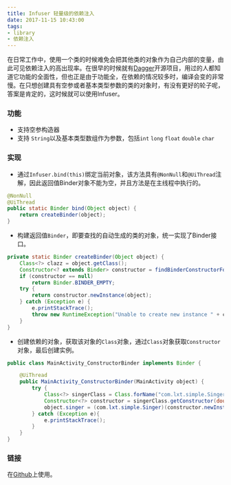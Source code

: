 ```yaml
---
title: Infuser 轻量级的依赖注入
date: 2017-11-15 10:43:00
tags:
- library
- 依赖注入
---
```

在日常工作中，使用一个类的时候难免会把其他类的对象作为自己内部的变量，由此可见依赖注入的高出现率。在很早的时候就有[Dagger](https://github.com/google/dagger)开源项目，用过的人都知道它功能的全面性，但也正是由于功能全，在依赖的情况较多时，编译会变的非常慢。在只想创建具有空参或者基本类型参数的类的对象时，有没有更好的轮子呢，答案是肯定的，这时候就可以使用Infuser。
### 功能
- 支持空参构造器
- 支持 `String`以及基本类型数组作为参数，包括`int` `long` `float` `double` `char`
<!-- more -->

### 实现
* 通过`Infuser.bind(this)`绑定当前对象，该方法具有`@NonNull`和`@UiThread`注解，因此返回值Binder对象不能为空，并且方法是在主线程中执行的。
```java
@NonNull
@UiThread
public static Binder bind(Object object) {
    return createBinder(object);
}
```
* 构建返回值`Binder`，即要查找的自动生成的类的对象，统一实现了Binder接口。
```java
private static Binder createBinder(Object object) {
    Class<?> clazz = object.getClass();
    Constructor<? extends Binder> constructor = findBinderConstructorForClass(clazz);
    if (constructor == null)
        return Binder.BINDER_EMPTY;
    try {
        return constructor.newInstance(object);
    } catch (Exception e) {
        e.printStackTrace();
        throw new RuntimeException("Unable to create new instance " + constructor, e);
    }
}
```
* 创建依赖的对象，获取该对象的`Class`对象，通过`Class`对象获取`Constructor`对象，最后创建实例。
```java
public class MainActivity_ConstructorBinder implements Binder {

    @UiThread
    public MainActivity_ConstructorBinder(MainActivity object) {
        try {
        	Class<?> singerClass = Class.forName("com.lxt.simple.Singer");
        	Constructor<?> constructor = singerClass.getConstructor(double.class,double.class,double.class);
        	object.singer = (com.lxt.simple.Singer)(constructor.newInstance(20000.0,222222.0,250000.0));
        } catch (Exception e){
           	e.printStackTrace();
        }
    }
}
```
### 链接
在[Github](https://github.com/lxt352/Infuser)上使用。